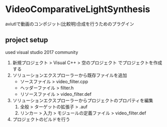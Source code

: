 VideoComparativeLightSynthesis
===

aviutlで動画のコンポジット(比較明)合成を行うためのプラグイン

project setup
---

used visual studio 2017 community

1. 新規プロジェクト > Visual C++ > 空のプロジェクト でプロジェクトを作成する
1. ソリューションエクスプローラーから既存ファイルを追加
    * ソースファイル > video_filter.cpp
    * ヘッダーファイル > filter.h
    * リソースファイル > video_filter.def
1. ソリューションエクスプローラーからプロジェクトのプロパティを編集
    1. 全般 > ターゲットの拡張子 > .auf
    1. リンカー > 入力 > モジュールの定義ファイル > video_filter.def
1. プロジェクトのビルドを行う